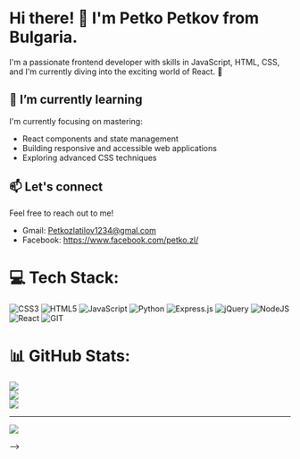 # Hi there! 👋 I'm Petko Petkov from Bulgaria.

I'm a passionate frontend developer with skills in JavaScript, HTML, CSS, and I'm currently diving into the exciting world of React. 🚀
## 🌱 I’m currently learning

I'm currently focusing on mastering:

- React components and state management
- Building responsive and accessible web applications
- Exploring advanced CSS techniques

## 📫 Let's connect

Feel free to reach out to me!

- Gmail: Petkozlatilov1234@gmal.com
- Facebook: https://www.facebook.com/petko.zl/ 

# 💻 Tech Stack:
![CSS3](https://img.shields.io/badge/css3-%231572B6.svg?style=for-the-badge&logo=css3&logoColor=white) ![HTML5](https://img.shields.io/badge/html5-%23E34F26.svg?style=for-the-badge&logo=html5&logoColor=white) ![JavaScript](https://img.shields.io/badge/javascript-%23323330.svg?style=for-the-badge&logo=javascript&logoColor=%23F7DF1E) ![Python](https://img.shields.io/badge/python-3670A0?style=for-the-badge&logo=python&logoColor=ffdd54) ![Express.js](https://img.shields.io/badge/express.js-%23404d59.svg?style=for-the-badge&logo=express&logoColor=%2361DAFB) ![jQuery](https://img.shields.io/badge/jquery-%230769AD.svg?style=for-the-badge&logo=jquery&logoColor=white) ![NodeJS](https://img.shields.io/badge/node.js-6DA55F?style=for-the-badge&logo=node.js&logoColor=white) ![React](https://img.shields.io/badge/react-%2320232a.svg?style=for-the-badge&logo=react&logoColor=%2361DAFB) ![GIT](https://img.shields.io/badge/Git-fc6d26?style=for-the-badge&logo=git&logoColor=white)
# 📊 GitHub Stats:
![](https://github-readme-stats.vercel.app/api?username=gushteraa&theme=dark&hide_border=false&include_all_commits=true&count_private=false)<br/>
![](https://github-readme-streak-stats.herokuapp.com/?user=gushteraa&theme=dark&hide_border=false)<br/>
![](https://github-readme-stats.vercel.app/api/top-langs/?username=gushteraa&theme=dark&hide_border=false&include_all_commits=true&count_private=false&layout=compact)

---
[![](https://visitcount.itsvg.in/api?id=gushteraa&icon=0&color=3)](https://visitcount.itsvg.in)

<!-- Proudly created with GPRM ( https://gprm.itsvg.in ) -->
-->
